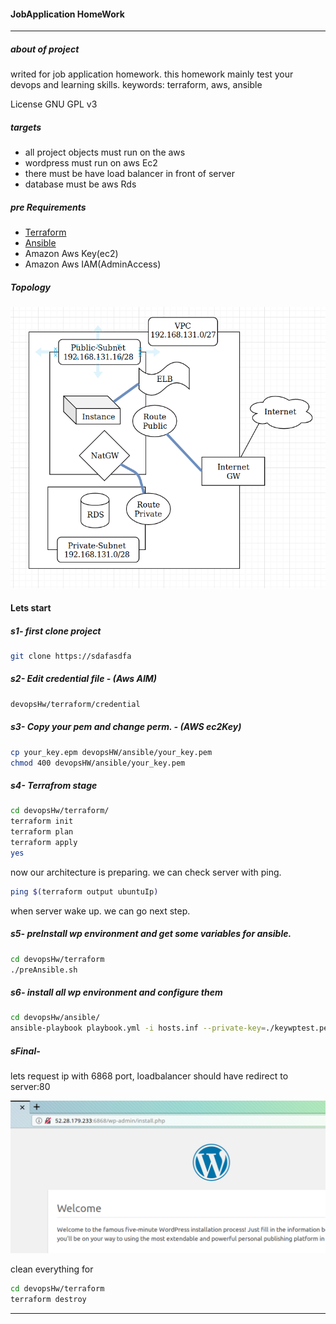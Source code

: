 #### JobApplication HomeWork
--------------

##### about of project
writed for job application homework.
this homework mainly test your devops and learning skills.
keywords: terraform, aws, ansible

License GNU GPL v3


##### targets
* all project objects must run on the aws
* wordpress must run on  aws Ec2
* there must be have load balancer in front of server
* database must be aws Rds

##### pre Requirements

* [Terraform](https://www.terraform.io/downloads.html)
* [Ansible](https://docs.ansible.com/ansible/latest/installation_guide/intro_installation.html)
* Amazon Aws Key(ec2)
* Amazon Aws IAM(AdminAccess)

##### Topology

![alt text][logo]

[logo]: https://raw.githubusercontent.com/ysfduzgun/devopsHw/master/pictures/network.png "network"

#### Lets start

##### s1- first clone project
```sh
git clone https://sdafasdfa
```
##### s2- Edit credential file - (Aws AIM)
```sh
devopsHw/terraform/credential
```
##### s3- Copy your pem and change perm. - (AWS ec2Key)
```sh
cp your_key.epm devopsHW/ansible/your_key.pem
chmod 400 devopsHW/ansible/your_key.pem
```
##### s4- Terrafrom stage
```sh
cd devopsHw/terraform/
terraform init
terraform plan
terraform apply
yes
```
now our architecture is preparing. we can check server with ping.
```sh
ping $(terraform output ubuntuIp)
```
when server wake up. we can go next step.

##### s5- preInstall wp environment and get some variables for ansible.
```sh
cd devopsHw/terraform
./preAnsible.sh
```

##### s6- install all wp environment and configure them
```sh
cd devopsHw/ansible/
ansible-playbook playbook.yml -i hosts.inf --private-key=./keywptest.pem
```
##### sFinal-
lets request ip with 6868 port, loadbalancer should have redirect to server:80

![alt text][logo2]

[logo2]: https://raw.githubusercontent.com/ysfduzgun/devopsHw/master/pictures/final.png "final"

clean everything for
```sh
cd devopsHw/terraform
terraform destroy
```
--------------
